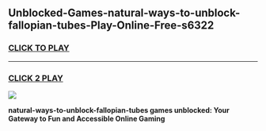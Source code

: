 
## Unblocked-Games-natural-ways-to-unblock-fallopian-tubes-Play-Online-Free-s6322
<h3>
<a href="https://premium76.site?title=natural-ways-to-unblock-fallopian-tubes&ref=26A">CLICK TO PLAY</a></h3>
<hr>

<h3>
<a href="https://premium76.site?title=natural-ways-to-unblock-fallopian-tubes&ref=26A">CLICK 2 PLAY</a>
  
</h3>

<a href="https://premium76.site?title=natural-ways-to-unblock-fallopian-tubes&ref=26A"><img src="https://clearcache.store/games.png"></a>


**natural-ways-to-unblock-fallopian-tubes games unblocked: Your Gateway to Fun and Accessible Online Gaming**
